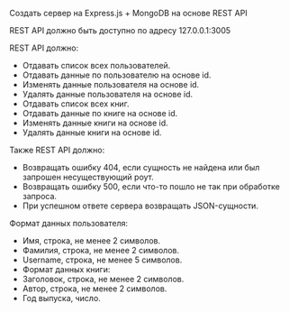 Создать сервер на Express.js + MongoDB на основе REST API

REST API должно быть доступно по адресу 
127.0.0.1:3005

REST API должно:
- Отдавать список всех пользователей.
- Отдавать данные по пользователю на основе id.
- Изменять данные пользователя на основе id.
- Удалять данные пользователя на основе id.
- Отдавать список всех книг.
- Отдавать данные по книге на основе id.
- Изменять данные книги на основе id.
- Удалять данные книги на основе id.

Также REST API должно:
- Возвращать ошибку 404, если сущность не найдена или был запрошен несуществующий роут.
- Возвращать ошибку 500, если что-то пошло не так при обработке запроса.
- При успешном ответе сервера возвращать JSON-сущности.
  
Формат данных пользователя:
- Имя, строка, не менее 2 символов.
- Фамилия, строка, не менее 2 символов.
- Username, строка, не менее 5 символов.
- Формат данных книги:
- Заголовок, строка, не менее 2 символов.
- Автор, строка, не менее 2 символов.
- Год выпуска, число.
